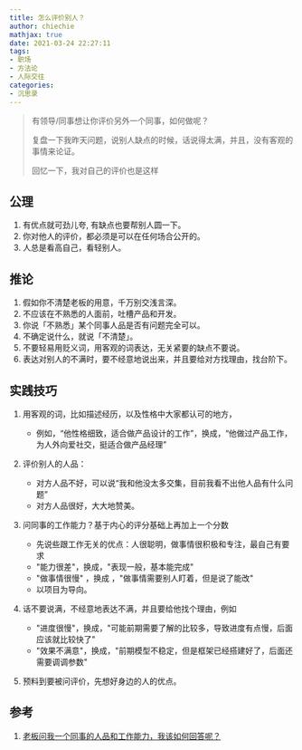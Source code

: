 ```yaml
---
title: 怎么评价别人？
author: chiechie
mathjax: true
date: 2021-03-24 22:27:11
tags: 
- 职场
- 方法论
- 人际交往
categories:
- 沉思录
---
```


> 有领导/同事想让你评价另外一个同事，如何做呢？
>
> 复盘一下我昨天问题，说别人缺点的时候，话说得太满，并且，没有客观的事情来论证。
> 
> 回忆一下，我对自己的评价也是这样


## 公理

1. 有优点就可劲儿夸, 有缺点也要帮别人圆一下。
2. 你对他人的评价，都必须是可以在任何场合公开的。
3. 人总是看高自己，看轻别人。


## 推论

1. 假如你不清楚老板的用意，千万别交浅言深。
2. 不应该在不熟悉的人面前，吐槽产品和开发。
3. 你说「不熟悉」某个同事人品是否有问题完全可以。
4. 不确定说什么，就说「不清楚」。
5. 不要轻易用贬义词，用客观的词表达，无关紧要的缺点不要说。
6. 表达对别人的不满时，要不经意地说出来，并且要给对方找理由，找台阶下。

## 实践技巧

1. 用客观的词，比如描述经历，以及性格中大家都认可的地方，
   - 例如，“他性格细致，适合做产品设计的工作”，换成，“他做过产品工作，为人外向爱社交，挺适合做产品经理”

2. 评价别人的人品：
   
   - 对方人品不好，可以说“我和他没太多交集，目前我看不出他人品有什么问题”
   - 对方人品很好，大大地赞美。

3. 问同事的工作能力？基于内心的评分基础上再加上一个分数
   
    - 先说些跟工作无关的优点：人很聪明，做事情很积极和专注，最自己有要求
    - "能力很差"，换成，"表现一般，基本能完成"
    - "做事情很慢" ，换成 ，"做事情需要别人盯着，但是说了能改"
    -  以项目为导向。
   
4. 话不要说满，不经意地表达不满，并且要给他找个理由，例如 

   - "进度很慢"，换成，"可能前期需要了解的比较多，导致进度有点慢，后面应该就比较快了"
   - "效果不满意"，换成，"前期模型不稳定，但是框架已经搭建好了，后面还需要调调参数"

5. 预料到要被问评价，先想好身边的人的优点。


## 参考
1. [老板问我一个同事的人品和工作能力，我该如何回答呢？](https://www.zhihu.com/question/28649742)